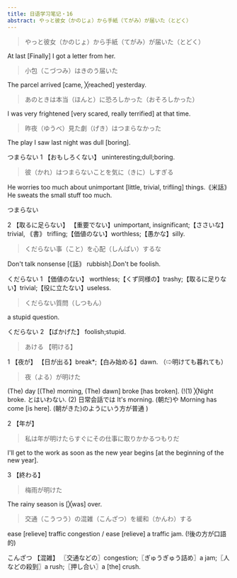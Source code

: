 ```yaml
---
title: 日语学习笔记・16
abstract: やっと彼女（かのじょ）から手紙（てがみ）が届いた（とどく）
---
```


> やっと彼女（かのじょ）から手紙（てがみ）が届いた（とどく）

At last [Finally] I got a letter from her.

> 小包（こづつみ）はきのう届いた

The parcel arrived [came, ╳reached] yesterday.

> あのときは本当（ほんと）に恐ろしかった（おそろしかった）

I was very frightened [very scared, really terrified] at that time.

> 昨夜（ゆうべ）見た劇（げき）はつまらなかった

The play I saw last night was dull [boring].

つまらない
1 【おもしろくない】
uninteresting;dull;boring.

> 彼（かれ）はつまらないことを気に（きに）しすぎる

He worries too much about unimportant [little, trivial, trifling] things.｟米話｠He sweats the small stuff too much.

つまらない

2 【取るに足らない】
【重要でない】unimportant, insignificant;【ささいな】trivial, ｟書｠ trifling;【価値のない】worthless;【愚かな】silly.

> くだらない事（こと）を心配（しんぱい）するな

Don't talk nonsense [｟話｠ rubbish].Don't be foolish.

くだらない
1 【価値のない】
worthless;【くず同様の】trashy;【取るに足りない】trivial;【役に立たない】useless.

> くだらない質問（しつもん）

a stupid question.

くだらない
2 【ばかげた】
foolish;stupid.

> あける 【明ける】

1 【夜が】
【日が出る】break*;【白み始める】dawn. （⇨明けても暮れても）

> 夜（よる）が明けた

(The) day [(The) morning, (The) dawn] broke [has broken]. (!(1) ╳Night broke. とはいわない. (2) 日常会話では It's morning. (朝だ)や Morning has come [is here]. (朝がきた)のようにいう方が普通 )

2 【年が】

> 私は年が明けたらすぐにその仕事に取りかかるつもりだ

I'll get to the work as soon as the new year begins [at the beginning of the new year].

3 【終わる】

> 梅雨が明けた

The rainy season is [╳was] over.

> 交通（こうつう）の混雑（こんざつ）を緩和（かんわ）する

ease [relieve] traffic congestion / ease [relieve] a traffic jam. (!後の方が口語的)

こんざつ 【混雑】
〖交通などの〗congestion;〖ぎゅうぎゅう詰め〗a jam;〖人などの殺到〗a rush;〖押し合い〗a [the] crush.
